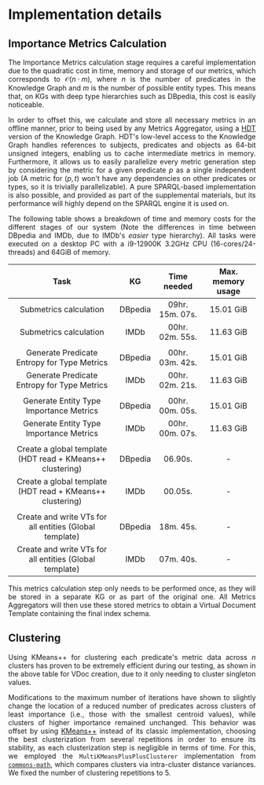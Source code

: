 # Implementation details

## Importance Metrics Calculation

<div align="justify">

The Importance Metrics calculation stage requires a careful implementation due to the quadratic cost in time, memory and storage of our metrics, which corresponds to $\mathcal{O}(n \cdot m)$, where $n$ is the number of predicates in the Knowledge Graph and $m$ is the number of possible entity types. This means that, on KGs with deep type hierarchies such as DBpedia, this cost is easily noticeable.


In order to offset this, we calculate and store all necessary metrics in an offline manner, prior to being used by any Metrics Aggregator, using a [HDT](https://www.rdfhdt.org/) version of the Knowledge Graph. HDT's low-level access to the Knowledge Graph handles references to subjects, predicates and objects as 64-bit unsigned integers, enabling us to cache intermediate metrics in memory. Furthermore, it allows us to easily parallelize every metric generation step by considering the metric for a given predicate $p$ as a single independent job (A metric for $(p, t)$ won't have any dependencies on other predicates or types, so it is trivially parallelizable). A pure SPARQL-based implementation is also possible, and provided as part of the supplemental materials, but its performance will highly depend on the SPARQL engine it is used on. 

The following table shows a breakdown of time and memory costs for the different stages of our system (Note the differences in time between DBpedia and IMDb, due to IMDb's *easier* type hierarchy). All tasks were executed on a desktop PC with a i9-12900K 3.2GHz CPU (16-cores/24-threads) and 64GiB of memory.

</div>

<div align="center">

|                           Task                           |   KG    |            Time needed            | Max. memory  usage |
|:--------------------------------------------------------:|:-------:|:---------------------------------:|:------------------:|
| Submetrics calculation                                   | DBpedia | 09hr. 15m. 07s.                   |      15.01 GiB     |
| Submetrics calculation                                   | IMDb    | 00hr. 02m. 55s.                   |      11.63 GiB     |
|                                                          |         |                                   |                    |
| Generate Predicate Entropy for Type Metrics              | DBpedia | 00hr. 03m. 42s.                   |      15.01 GiB     |
| Generate Predicate Entropy for Type Metrics              | IMDb    | 00hr. 02m. 21s.                   |      11.63 GiB     |
|                                                          |         |                                   |                    |
| Generate Entity Type Importance Metrics                  | DBpedia | 00hr. 00m. 05s.                   |      15.01 GiB     |
| Generate Entity Type Importance Metrics                  | IMDb    | 00hr. 00m. 07s.                   |      11.63 GiB     |
|                                                          |         |                                   |                    |
| Create a global template (HDT read + KMeans++ clustering)          | DBpedia |                           06.90s. |          -         |
| Create a global template (HDT read + KMeans++ clustering)          | IMDb    |                           00.05s. | -                  |
|                                                          |         |                                   |                    |
| Create and write VTs for all entities (Global template)  | DBpedia |                         18m. 45s. |          -         |
| Create and write VTs for all entities (Global template)            | IMDb    |                         07m. 40s. |          -         |

</div>

<div align="justify">
This metrics calculation step only needs to be performed once, as they will be stored in a separate KG or as part of the original one. All Metrics Aggregators will then use these stored metrics to obtain a Virtual Document Template containing the final index schema.

## Clustering 
Using KMeans++ for clustering each predicate's metric data across $n$ clusters has proven to be extremely efficient during our testing, as shown in the above table for VDoc creation, due to it only needing to cluster singleton values.

Modifications to the maximum number of iterations have shown to slightly change the location of a reduced number of predicates across clusters of least importance (i.e., those with the smallest centroid values), while clusters of higher importance remained unchanged. This behavior was offset by using [KMeans++](https://en.wikipedia.org/wiki/K-means%2B%2B) instead of its classic implementation, choosing the best clusterization from several repetitions in order to ensure its stability, as each clusterization step is negligible in terms of time. For this, we employed the `MultiKMeansPlusPlusClusterer` implementation from [`commons-math`](https://commons.apache.org/proper/commons-math/javadocs/api-3.6.1/org/apache/commons/math3/ml/clustering/KMeansPlusPlusClusterer.html), which compares clusters via intra-cluster distance variances. We fixed the number of clustering repetitions to 5.

</div>
